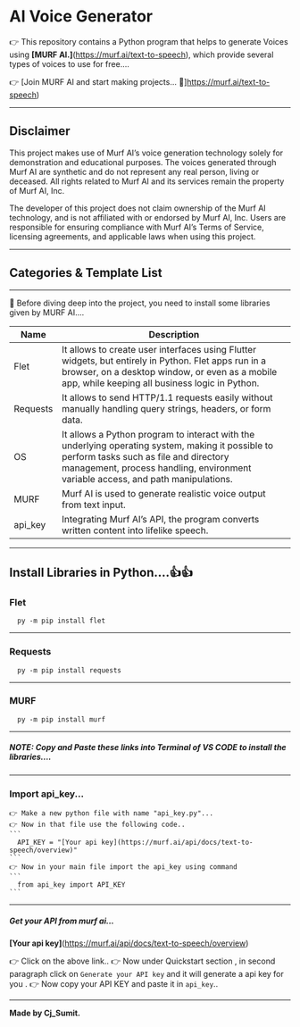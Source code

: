 # AI Voice Generator
👉 This repository contains a Python program that helps to generate Voices using **[MURF AI.]**(https://murf.ai/text-to-speech), which provide several types of voices to use for free....

👉 [Join MURF AI and start making projects... 💎]https://murf.ai/text-to-speech)

---

## Disclaimer
This project makes use of Murf AI’s voice generation technology 
solely for demonstration and educational purposes. The voices generated 
through Murf AI are synthetic and do not represent any real person, living 
or deceased. All rights related to Murf AI and its services remain the 
property of Murf AI, Inc. 

The developer of this project does not claim ownership of the Murf AI 
technology, and is not affiliated with or endorsed by Murf AI, Inc. 
Users are responsible for ensuring compliance with Murf AI’s Terms of 
Service, licensing agreements, and applicable laws when using this project.


---

## Categories & Template List

---

🤖 Before diving deep into the project, you need to install some libraries given by MURF AI....

  Name | Description |
  |----|-------------|
  | Flet | It allows to create user interfaces using Flutter widgets, but entirely in Python. Flet apps run in a browser, on a desktop window, or even as a mobile app, while keeping all business logic in Python. | 
  | Requests | It allows to send HTTP/1.1 requests easily without manually handling query strings, headers, or form data. |
  | OS | It allows a Python program to interact with the underlying operating system, making it possible to perform tasks such as file and directory management, process handling, environment variable access, and path manipulations. |
  | MURF | Murf AI is used to generate realistic voice output from text input.|
  | api_key | Integrating Murf AI’s API, the program converts written content into lifelike speech. |

--- 

## Install Libraries in Python....👍👍

### Flet

```
  py -m pip install flet
```
---
### Requests

```
  py -m pip install requests
```
---
### MURF

```
  py -m pip install murf
```
---
##### **NOTE:** Copy and Paste these links into Terminal of VS CODE to install the libraries....
---
### Import api_key...
    👉 Make a new python file with name "api_key.py"...
    👉 Now in that file use the following code..
    ```
      API_KEY = "[Your api key](https://murf.ai/api/docs/text-to-speech/overview)"
    ```
    👉 Now in your main file import the api_key using command
    ```
      from api_key import API_KEY
    ```
---
##### Get your API from murf ai...
 **[Your api key]**(https://murf.ai/api/docs/text-to-speech/overview)

  👉 Click on the above link..
  👉 Now under Quickstart section , in second paragraph click on `Generate your API key` and it will generate a api key for you .
  👉 Now copy your API KEY and paste it in `api_key`..

---
**Made by Cj_Sumit.**

